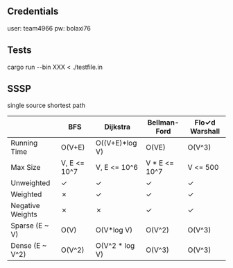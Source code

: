 ## Credentials
user: team4966
pw: bolaxi76

## Tests
cargo run --bin XXX < ./testfile.in

## SSSP
single source shortest path

| | BFS     | Dijkstra          | Bellman-Ford          | Flo✓d Warshall    |
|-|-|-|-|-|
| Running Time | O(V+E) | O((V+E)\*log V) | O(VE) | O(V^3) |
| Max Size | V, E <= 10^7 | V, E <= 10^6 | V * E <= 10^7 | V <= 500 |
| Unweighted | ✓ | ✓ | ✓ | ✓ |
| Weighted | ✗ | ✓ | ✓ | ✓ |
| Negative Weights | ✗ | ✗ | ✓ | ✓ |
| Sparse (E ~ V) | O(V) | O(V*log V) | O(V^2) | O(V^3) |
| Dense (E ~ V^2) | O(V^2) | O(V^2 * log V) | O(V^3) | O(V^3) |
